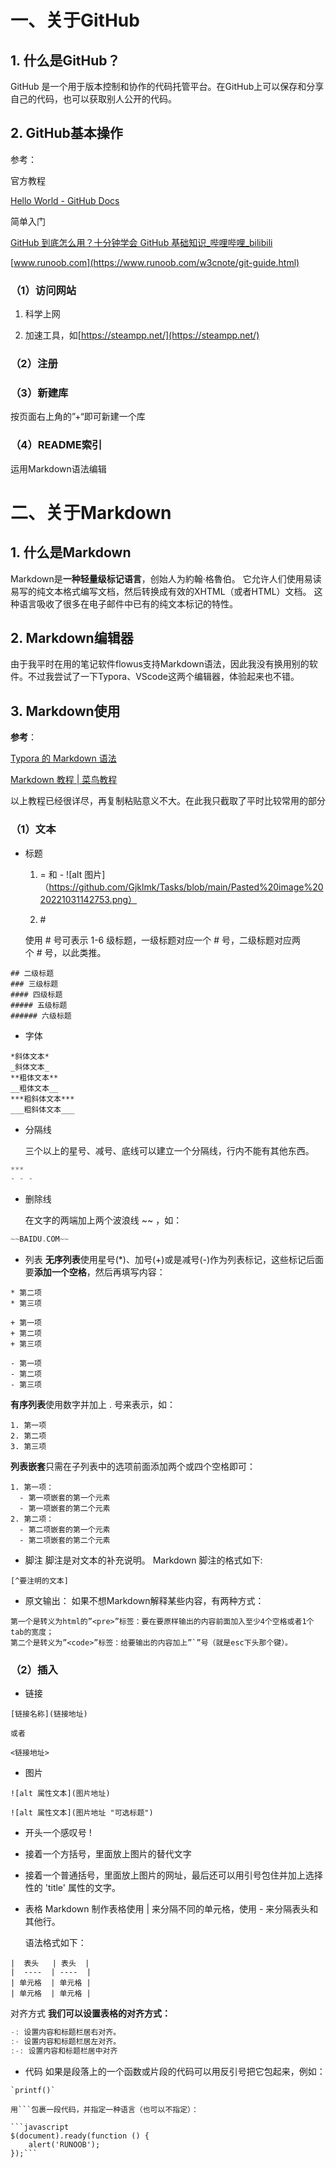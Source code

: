 # 一、关于GitHub

## 1. 什么是GitHub？

GitHub 是一个用于版本控制和协作的代码托管平台。在GitHub上可以保存和分享自己的代码，也可以获取别人公开的代码。



## 2. GitHub基本操作

参考：

官方教程

[Hello World - GitHub Docs](https://docs.github.com/cn/get-started/quickstart/hello-world)

简单入门

[GitHub 到底怎么用？十分钟学会 GitHub 基础知识_哔哩哔哩_bilibili](https://www.bilibili.com/video/BV1yo4y1d7UK/?spm_id_from=333.337.search-card.all.click&vd_source=7abf02ec20d1bc7988b4641d507ed8fe)

[www.runoob.com](https://www.runoob.com/w3cnote/git-guide.html)



### （1）访问网站

  1. 科学上网

  2. 加速工具，如[https://steampp.net/](https://steampp.net/)



### （2）注册

### （3）新建库

按页面右上角的”+“即可新建一个库



### （4）README索引

 运用Markdown语法编辑



# 二、关于Markdown

## 1. 什么是Markdown

Markdown是**一种轻量级标记语言**，创始人为約翰·格魯伯。 它允许人们使用易读易写的纯文本格式编写文档，然后转换成有效的XHTML（或者HTML）文档。 这种语言吸收了很多在电子邮件中已有的纯文本标记的特性。



## 2. Markdown编辑器

 由于我平时在用的笔记软件flowus支持Markdown语法，因此我没有换用别的软件。不过我尝试了一下Typora、VScode这两个编辑器，体验起来也不错。



## 3. Markdown使用

**参考**：

[Typora 的 Markdown 语法](https://support.typoraio.cn/zh/Markdown-Reference/)

[Markdown 教程 | 菜鸟教程](https://www.runoob.com/markdown/md-tutorial.html)



以上教程已经很详尽，再复制粘贴意义不大。在此我只截取了平时比较常用的部分



### （1）文本

- 标题  

  1.  = 和 - 
![alt 图片]（https://github.com/Gjklmk/Tasks/blob/main/Pasted%20image%2020221031142753.png）

  2. \#

    使用 # 号可表示 1-6 级标题，一级标题对应一个 # 号，二级标题对应两个 # 号，以此类推。

```# 一级标题
## 二级标题
### 三级标题
#### 四级标题
##### 五级标题
###### 六级标题
```


- 字体
```
*斜体文本*
_斜体文本_
**粗体文本**
__粗体文本__
***粗斜体文本***
___粗斜体文本___
```


- 分隔线

  三个以上的星号、减号、底线可以建立一个分隔线，行内不能有其他东西。

```C
***
- - -
```


- 删除线

  在文字的两端加上两个波浪线 ~~ ，如：

```C
~~BAIDU.COM~~
```


- 列表
  **无序列表**使用星号(*)、加号(+)或是减号(-)作为列表标记，这些标记后面要**添加一个空格**，然后再填写内容：
```* 第一项
* 第二项
* 第三项

+ 第一项
+ 第二项
+ 第三项

- 第一项
- 第二项
- 第三项
```
**有序列表**使用数字并加上 . 号来表示，如：
```
1. 第一项
2. 第二项
3. 第三项
```
 **列表嵌套**只需在子列表中的选项前面添加两个或四个空格即可：
  ```Plain Text
1. 第一项：
    - 第一项嵌套的第一个元素
    - 第一项嵌套的第二个元素
2. 第二项：
    - 第二项嵌套的第一个元素
    - 第二项嵌套的第二个元素
```


- 脚注
  脚注是对文本的补充说明。
  Markdown 脚注的格式如下:
```
[^要注明的文本]
```

- 原文输出：
	如果不想Markdown解释某些内容，有两种方式：
```
第一个是转义为html的”<pre>”标签：要在要原样输出的内容前面加入至少4个空格或者1个tab的宽度；
第二个是转义为”<code>”标签：给要输出的内容加上”`”号（就是esc下头那个键）。
```

### （2）插入

- 链接

```
[链接名称](链接地址)

或者

<链接地址>
```


- 图片

```
![alt 属性文本](图片地址)

![alt 属性文本](图片地址 "可选标题")
```
  - 开头一个感叹号 !

  - 接着一个方括号，里面放上图片的替代文字

  - 接着一个普通括号，里面放上图片的网址，最后还可以用引号包住并加上选择性的 'title' 属性的文字。


- 表格
  Markdown 制作表格使用 | 来分隔不同的单元格，使用 - 来分隔表头和其他行。
  
  语法格式如下：
```
|  表头   | 表头  |
|  ----  | ----  |
| 单元格  | 单元格 |
| 单元格  | 单元格 |
```

  对齐方式
  **我们可以设置表格的对齐方式：**
  ```C
-: 设置内容和标题栏居右对齐。
:- 设置内容和标题栏居左对齐。
:-: 设置内容和标题栏居中对齐
```


- 代码
  如果是段落上的一个函数或片段的代码可以用反引号把它包起来，例如：
```
`printf()` 
```
	用```包裹一段代码，并指定一种语言（也可以不指定）：
```Plain Text
```javascript
$(document).ready(function () {
    alert('RUNOOB');
});```
```

